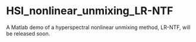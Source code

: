 # HSI_nonlinear_unmixing_LR-NTF
A Matlab demo of a hyperspectral nonlinear unmixing method, LR-NTF, will be released soon.
